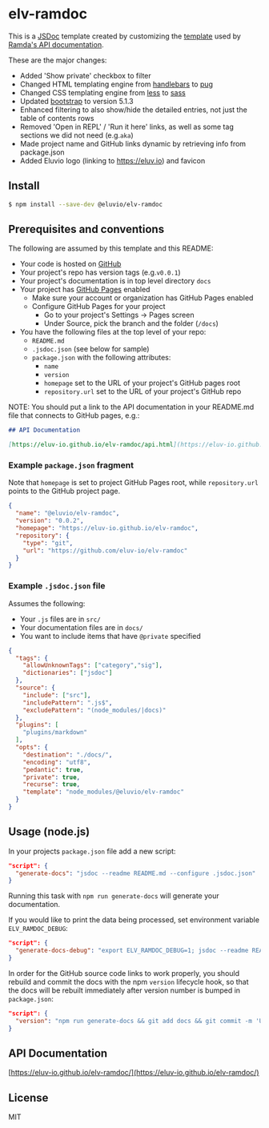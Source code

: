 # elv-ramdoc

This is a [JSDoc](https://jsdoc.app/) template created by customizing the [template](https://github.com/ramda/ramda.github.io) used by [Ramda's API documentation](https://ramdajs.com/docs/#). 

These are the major changes:
 * Added 'Show private' checkbox to filter
 * Changed HTML templating engine from [handlebars](https://handlebarsjs.com/) to [pug](https://pugjs.org/api/getting-started.html)
 * Changed CSS templating engine from [less](https://lesscss.org/) to [sass](https://sass-lang.com/)
 * Updated [bootstrap](https://getbootstrap.com/) to version 5.1.3
 * Enhanced filtering to also show/hide the detailed entries, not just the table of contents rows
 * Removed 'Open in REPL' / 'Run it here' links, as well as some tag sections we did not need (e.g.`aka`)
 * Made project name and GitHub links dynamic by retrieving info from package.json
 * Added Eluvio logo (linking to https://eluv.io) and favicon 

## Install

```bash
$ npm install --save-dev @eluvio/elv-ramdoc
```
## Prerequisites and conventions

The following are assumed by this template and this README:

 * Your code is hosted on [GitHub](https://github.com/)
 * Your project's repo has version tags (e.g.`v0.0.1`)
 * Your project's documentation is in top level directory `docs`
 * Your project has [GitHub Pages](https://docs.github.com/en/pages/getting-started-with-github-pages) enabled
   * Make sure your account or organization has GitHub Pages enabled
   * Configure GitHub Pages for your project
     * Go to your project's Settings → Pages screen
     * Under Source, pick the branch and the folder (`/docs`)
 * You have the following files at the top level of your repo:
   * `README.md`
   * `.jsdoc.json` (see below for sample)
   * `package.json` with the following attributes:
     * `name`
     * `version`
     * `homepage` set to the URL of your project's GitHub pages root
     * `repository.url` set to the URL of your project's GitHub repo
   

NOTE: You should put a link to the API documentation in your README.md file that connects to GitHub pages, e.g.:
```markdown
## API Documentation

[https://eluv-io.github.io/elv-ramdoc/api.html](https://eluv-io.github.io/elv-ramdoc/api.html)
```

### Example `package.json` fragment
Note that `homepage` is set to project GitHub Pages root, while `repository.url` points to the GitHub project page.
```json
{
  "name": "@eluvio/elv-ramdoc",
  "version": "0.0.2",
  "homepage": "https://eluv-io.github.io/elv-ramdoc",
  "repository": {
    "type": "git",
    "url": "https://github.com/eluv-io/elv-ramdoc"
  }
}
```

### Example `.jsdoc.json` file
Assumes the following:
 * Your `.js` files are in `src/`
 * Your documentation files are in `docs/`
 * You want to include items that have `@private` specified
```json
{
  "tags": {
    "allowUnknownTags": ["category","sig"],
    "dictionaries": ["jsdoc"]
  },
  "source": {
    "include": ["src"],
    "includePattern": ".js$",
    "excludePattern": "(node_modules/|docs)"
  },
  "plugins": [
    "plugins/markdown"
  ],
  "opts": {
    "destination": "./docs/",
    "encoding": "utf8",
    "pedantic": true,
    "private": true,
    "recurse": true,
    "template": "node_modules/@eluvio/elv-ramdoc"
  }
}
```

## Usage (node.js)

In your projects `package.json` file add a new script:

```json
"script": {
  "generate-docs": "jsdoc --readme README.md --configure .jsdoc.json"
}
```

Running this task with `npm run generate-docs` will generate your documentation.

If you would like to print the data being processed, set environment variable `ELV_RAMDOC_DEBUG`:

```json
"script": {
  "generate-docs-debug": "export ELV_RAMDOC_DEBUG=1; jsdoc --readme README.md --configure .jsdoc.json"
}
```

In order for the GitHub source code links to work properly, you should rebuild and commit the docs with the npm 
`version` lifecycle hook, so that the docs will be rebuilt immediately after version number is bumped in `package.json`:
```json
"script": {
  "version": "npm run generate-docs && git add docs && git commit -m 'Update docs'"
}
```
## API Documentation

[https://eluv-io.github.io/elv-ramdoc/](https://eluv-io.github.io/elv-ramdoc/)

## License
MIT
